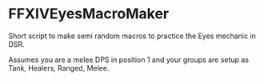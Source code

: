 # FFXIVEyesMacroMaker
Short script to make semi random macros to practice the Eyes mechanic in DSR.

Assumes you are a melee DPS in position 1 and your groups are setup as Tank, Healers, Ranged, Melee.
